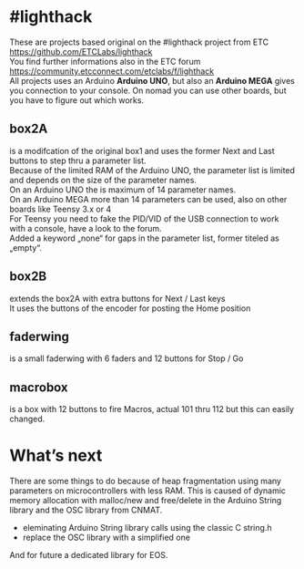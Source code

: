 # #lighthack

These are projects based original on the #lighthack project from ETC https://github.com/ETCLabs/lighthack<br>
You find further informations also in the ETC forum https://community.etcconnect.com/etclabs/f/lighthack<br>
All projects uses an Arduino **Arduino UNO**, but also an **Arduino MEGA** gives you connection to your console. On nomad you can use other boards, but you have to figure out which works.

## box2A
is a modifcation of the original box1 and uses the former Next and Last buttons to step thru a parameter list.<br>
Because of the limited RAM of the Arduino UNO, the parameter list
is limited and depends on the size of the parameter names.<br>
On an Arduino UNO the is maximum of 14 parameter names.<br>
On an Arduino MEGA more than 14 parameters can be used, also
on other boards like Teensy 3.x or 4<br>
For Teensy you need to fake the PID/VID of the USB connection to
work with a console, have a look to the forum.<br>
Added a keyword „none“ for gaps in the parameter list, former titeled as „empty“.

## box2B
extends the box2A with extra buttons for Next / Last keys<br>
It uses the buttons of the encoder for posting the Home position

## faderwing
is a small faderwing with 6 faders and 12 buttons for Stop / Go

## macrobox
is a box with 12 buttons to fire Macros, actual 101 thru 112 but this can easily changed.

# What’s next
There are some things to do because of heap fragmentation using many parameters on microcontrollers with less RAM. This is caused of dynamic memory allocation with malloc/new and free/delete in the Arduino String library and the OSC library from CNMAT.
- eleminating Arduino String library calls using the classic C string.h 
- replace the OSC library with a simplified one<br>

And for future a dedicated library for EOS.




